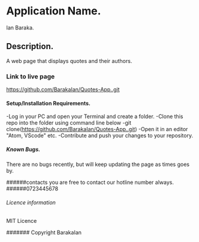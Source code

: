 # Application Name.
Ian Baraka.
## Description.
A web page that displays  quotes and their authors. 
### Link to live page
https://github.com/BarakaIan/Quotes-App..git

#### Setup/Installation Requirements.

-Log in your PC and open your Terminal and create a folder.
-Clone this repo into the folder using command line below
-git clone(https://github.com/BarakaIan/Quotes-App..git)
-Open it in an editor "Atom, VScode" etc.
-Contribute and push your changes to your repository.

##### Known Bugs.
There are no bugs recently, but will keep updating the page as times goes by.

######contacts
you are free to contact our hotline number always.
######0723445678

###### Licence information
MIT Licence

####### Copyright
BarakaIan
























<!-- # QuotesApp

This project was generated with [Angular CLI](https://github.com/angular/angular-cli) version 10.2.0.

## Development server

Run `ng serve` for a dev server. Navigate to `http://localhost:4200/`. The app will automatically reload if you change any of the source files.

## Code scaffolding

Run `ng generate component component-name` to generate a new component. You can also use `ng generate directive|pipe|service|class|guard|interface|enum|module`.

## Build

Run `ng build` to build the project. The build artifacts will be stored in the `dist/` directory. Use the `--prod` flag for a production build.

## Running unit tests

Run `ng test` to execute the unit tests via [Karma](https://karma-runner.github.io).

## Running end-to-end tests

Run `ng e2e` to execute the end-to-end tests via [Protractor](http://www.protractortest.org/).

## Further help

To get more help on the Angular CLI use `ng help` or go check out the [Angular CLI Overview and Command Reference](https://angular.io/cli) page. -->
